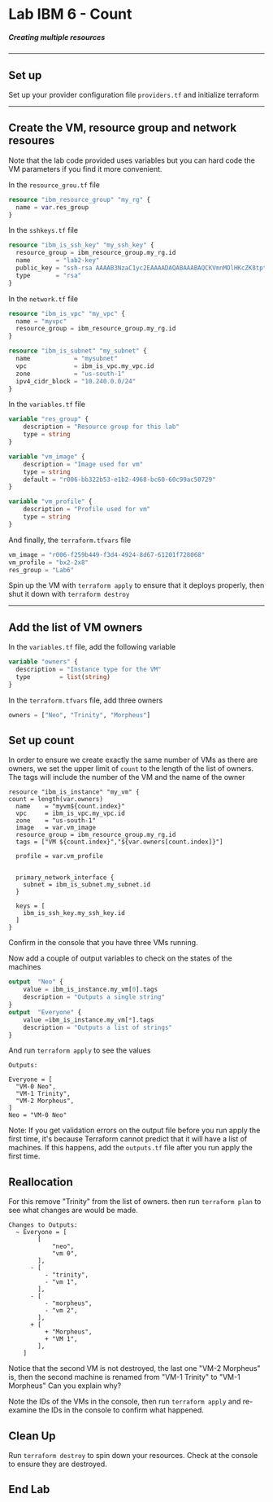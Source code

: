 # Lab IBM 6 - Count

##### Creating multiple resources

---

## Set up

Set up your provider configuration file `providers.tf` and initialize terraform

---

## Create the VM, resource group and network resoures

Note that the lab code provided uses variables but you can hard code the VM parameters if you find it more convenient.

In the `resource_grou.tf` file

```terraform
resource "ibm_resource_group" "my_rg" {
  name = var.res_group
}
```

In the `sshkeys.tf` file

```terraform
resource "ibm_is_ssh_key" "my_ssh_key" {
  resource_group = ibm_resource_group.my_rg.id
  name       = "lab2-key"
  public_key = "ssh-rsa AAAAB3NzaC1yc2EAAAADAQABAAABAQCKVmnMOlHKcZK8tpt3MP1lqOLAcqcJzhsvJcjscgVERRN7/9484SOBJ3HSKxxNG5JN8owAjy5f9yYwcUg+JaUVuytn5Pv3aeYROHGGg+5G346xaq3DAwX6Y5ykr2fvjObgncQBnuU5KHWCECO/4h8uWuwh/kfniXPVjFToc+gnkqA+3RKpAecZhFXwfalQ9mMuYGFxn+fwn8cYEApsJbsEmb0iJwPiZ5hjFC8wREuiTlhPHDgkBLOiycd20op2nXzDbHfCHInquEe/gYxEitALONxm0swBOwJZwlTDOB7C6y2dzlrtxr1L59m7pCkWI4EtTRLvleehBoj3u7jB4usR"
  type       = "rsa"
}
```

In the `network.tf` file

```terraform
resource "ibm_is_vpc" "my_vpc" {
  name = "myvpc"
  resource_group = ibm_resource_group.my_rg.id
}

resource "ibm_is_subnet" "my_subnet" {
  name            = "mysubnet"
  vpc             = ibm_is_vpc.my_vpc.id
  zone            = "us-south-1"
  ipv4_cidr_block = "10.240.0.0/24"
}
```

In the `variables.tf` file

```terraform
variable "res_group" {
    description = "Resource group for this lab"
    type = string
}

variable "vm_image" {
    description = "Image used for vm"
    type = string
    default = "r006-bb322b53-e1b2-4968-bc60-60c99ac50729"
}

variable "vm_profile" {
    description = "Profile used for vm"
    type = string
}
```

And finally, the `terraform.tfvars` file

```terraform
vm_image = "r006-f259b449-f3d4-4924-8d67-61201f728068"
vm_profile = "bx2-2x8"
res_group = "Lab6"
```


Spin up the VM with `terraform apply` to ensure that it deploys properly, then shut it down with `terraform destroy`

--- 

## Add the list of VM owners

In the `variables.tf` file, add the following variable

```terraform
variable "owners" {
  description = "Instance type for the VM"
  type        = list(string)
}
```

In the `terraform.tfvars` file, add three owners

```terraform
owners = ["Neo", "Trinity", "Morpheus"]
```

## Set up count

In order to ensure we create exactly the same number of VMs as there are owners, we set the upper limit of `count` to the length of the list of owners. The tags will include the number of the VM and the name of the owner

```terrform
resource "ibm_is_instance" "my_vm" {
count = length(var.owners)
  name    = "myvm${count.index}"
  vpc     = ibm_is_vpc.my_vpc.id
  zone    = "us-south-1"
  image   = var.vm_image
  resource_group = ibm_resource_group.my_rg.id
  tags = ["VM ${count.index}","${var.owners[count.index]}"]
 
  profile = var.vm_profile
 

  primary_network_interface {
    subnet = ibm_is_subnet.my_subnet.id
  }

  keys = [
    ibm_is_ssh_key.my_ssh_key.id
  ]
}

```

Confirm in the console that you have three VMs running.

Now add a couple of output variables to check on the states of the machines

```terraform
output  "Neo" {
    value = ibm_is_instance.my_vm[0].tags
    description = "Outputs a single string"
}
output  "Everyone" {
    value =ibm_is_instance.my_vm[*].tags
    description = "Outputs a list of strings"
}
```

And run `terraform apply` to see the values

```console
Outputs:

Everyone = [
  "VM-0 Neo",
  "VM-1 Trinity",
  "VM-2 Morpheus",
]
Neo = "VM-0 Neo"
```

Note: If you get validation errors on the output file before you run apply the first time, it's because Terraform cannot predict that it will have a list of machines. If this happens, add the `outputs.tf` file after you run apply the first time.

## Reallocation

For this remove "Trinity" from the list of owners. then run `terraform plan` to see what changes are would be made.

```console
Changes to Outputs:
  ~ Everyone = [
        [
            "neo",
            "vm 0",
        ],
      - [
          - "trinity",
          - "vm 1",
        ],
      - [
          - "morpheus",
          - "vm 2",
        ],
      + [
          + "Morpheus",
          + "VM 1",
        ],
    ]

```

Notice that the second VM is not destroyed, the last one "VM-2 Morpheus" is, then the second machine is renamed from "VM-1 Trinity" to "VM-1 Morpheus" Can you explain why?

Note the IDs of the VMs in the console, then run `terraform apply` and re-examine the IDs in the console to confirm what happened.

## Clean Up

Run `terraform destroy` to spin down your resources. Check at the console to ensure they are destroyed.

## End Lab